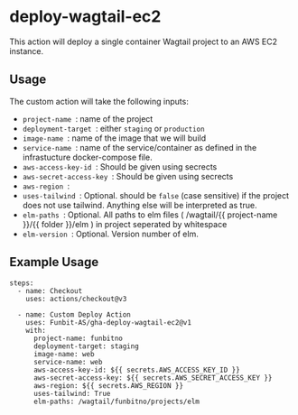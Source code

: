 # deploy-wagtail-ec2
This action will deploy a single container Wagtail project to an AWS EC2 instance. 

## Usage
The custom action will take the following inputs:
- `project-name `: name of the project
- `deployment-target `: either `staging` or `production`
- `image-name `: name of the image that we will build
- `service-name `: name of the service/container as defined in the infrastucture docker-compose file.
- `aws-access-key-id `: Should be given using secrects
- `aws-secret-access-key `: Should be given using secrects
- `aws-region `:
- `uses-tailwind `: Optional. should be `false` (case sensitive) if the project does not use tailwind. Anything else will be interpreted as true.
- `elm-paths `: Optional. All paths to elm files ( /wagtail/{{ project-name }}/{{ folder }}/elm ) in project seperated by whitespace
- `elm-version `: Optional. Version number of elm.

## Example Usage



    steps:
      - name: Checkout
        uses: actions/checkout@v3
      
      - name: Custom Deploy Action
        uses: Funbit-AS/gha-deploy-wagtail-ec2@v1
        with:
          project-name: funbitno
          deployment-target: staging
          image-name: web
          service-name: web
          aws-access-key-id: ${{ secrets.AWS_ACCESS_KEY_ID }}
          aws-secret-access-key: ${{ secrets.AWS_SECRET_ACCESS_KEY }}
          aws-region: ${{ secrets.AWS_REGION }}
          uses-tailwind: True
          elm-paths: /wagtail/funbitno/projects/elm